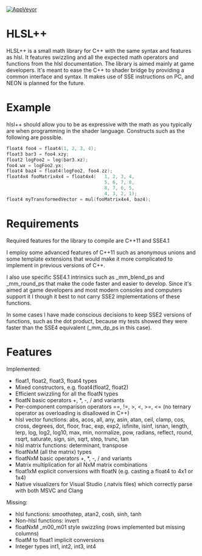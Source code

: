 [![AppVeyor](https://ci.appveyor.com/api/projects/status/x46lrnvdy29ysgqp?svg=true)](https://ci.appveyor.com/project/redorav/hlslpp)

# HLSL++

HLSL++ is a small math library for C++ with the same syntax and features as hlsl. It features swizzling and all the expected math operators and functions from the hlsl documentation. The library is aimed mainly at game developers. It's meant to ease the C++ to shader bridge by providing a common interface and syntax. It makes use of SSE instructions on PC, and NEON is planned for the future.

# Example

hlsl++ should allow you to be as expressive with the math as you typically are when programming in the shader language. Constructs such as the following are possible.

```cpp
float4 foo4 = float4(1, 2, 3, 4);
float3 bar3 = foo4.xzy;
float2 logFoo2 = log(bar3.xz);
foo4.wx = logFoo2.yx;
float4 baz4 = float4(logFoo2, foo4.zz);
float4x4 fooMatrix4x4 = float4x4(	1, 2, 3, 4,
									5, 6, 7, 8,
									8, 7, 6, 5,
									4, 3, 2, 1);
float4 myTransformedVector = mul(fooMatrix4x4, baz4);
```

# Requirements

Required features for the library to compile are C++11 and SSE4.1

I employ some advanced features of C++11 such as anonymous unions and some template extensions that would make it more complicated to implement in previous versions of C++.

I also use specific SSE4.1 intrinsics such as _mm_blend_ps and _mm_round_ps that make the code faster and easier to develop. Since it's aimed at game developers and most modern consoles and computers support it I though it best to not carry SSE2 implementations of these functions.

In some cases I have made conscious decisions to keep SSE2 versions of functions, such as the dot product, because my tests showed they were faster than the SSE4 equivalent (_mm_dp_ps in this case).

# Features

Implemented:

* float1, float2, float3, float4 types
* Mixed constructors, e.g. float4(float2, float2)
* Efficient swizzling for all the floatN types
* floatN basic operators +, *, -, / and variants
* Per-component comparison operators ==, !=, >, <, >=, <= (no ternary operator as overloading is disallowed in C++)
* hlsl vector functions: abs, acos, all, any, asin, atan, ceil, clamp, cos, cross, degrees, dot, floor, frac, exp, exp2, isfinite, isinf, isnan, length, lerp, log, log2, log10, max, min, normalize, pow, radians, reflect, round, rsqrt, saturate, sign, sin, sqrt, step, trunc, tan
* hlsl matrix functions: determinant, transpose
* floatNxM (all the matrix) types
* floatNxM basic operators +, *, -, / and variants
* Matrix multiplication for all NxM matrix combinations
* float1xM explicit conversions with floatN (e.g. casting a float4 to 4x1 or 1x4)
* Native visualizers for Visual Studio (.natvis files) which correctly parse with both MSVC and Clang

Missing:

* hlsl functions: smoothstep, atan2, cosh, sinh, tanh
* Non-hlsl functions: invert
* floatNxM _m00_m01 style swizzling (rows implemented but missing columns)
* floatM to float1 implicit conversions
* Integer types int1, int2, int3, int4